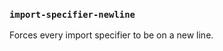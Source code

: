 ### `import-specifier-newline`

Forces every import specifier to be on a new line.

<!-- assertions importSpecifierNewline -->
